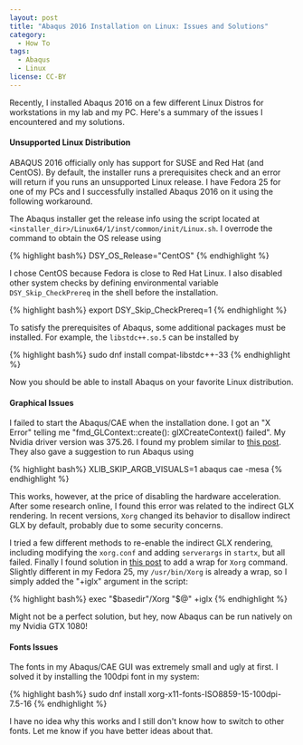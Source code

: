 ```yaml
---
layout: post
title: "Abaqus 2016 Installation on Linux: Issues and Solutions"
category:
  - How To
tags:
  - Abaqus
  - Linux
license: CC-BY
---
```


Recently, I installed Abaqus 2016 on a few different Linux Distros for workstations in my lab and my PC. Here's a summary of the issues I encountered and my solutions.

#### Unsupported Linux Distribution

ABAQUS 2016 officially only has support for SUSE and Red Hat (and CentOS). By default, the installer runs a prerequisites check and an error will return if you runs an unsupported Linux release. I have Fedora 25 for one of my PCs and I successfully installed Abaqus 2016 on it using the following workaround.

The Abaqus installer get the release info using the script located at `<installer_dir>/Linux64/1/inst/common/init/Linux.sh`. I overrode the command to obtain the OS release using

{% highlight bash%}
DSY_OS_Release="CentOS"
{% endhighlight %}

I chose CentOS because Fedora is close to Red Hat Linux. I also disabled other system checks by defining environmental variable `DSY_Skip_CheckPrereq` in the shell before the installation.

{% highlight bash%}
export DSY_Skip_CheckPrereq=1
{% endhighlight %}

To satisfy the prerequisites of Abaqus, some additional packages must be installed. For example, the `libstdc++.so.5` can be installed by

{% highlight bash%}
sudo dnf install compat-libstdc++-33
{% endhighlight %}

Now you should be able to install Abaqus on your favorite Linux distribution.

#### Graphical Issues

I failed to start the Abaqus/CAE when the installation done. I got an "X Error" telling me "fmd_GLContext::create(): glXCreateContext() failed". My Nvidia driver version was 375.26. I found my problem similar to [this post](https://polymerfem.com/forum/finite-element-modeling/computer-software-aa/3288-glx-error-when-launching-abaqus-on-debian). They also gave a suggestion to run Abaqus using

{% highlight bash%}
XLIB_SKIP_ARGB_VISUALS=1 abaqus cae -mesa
{% endhighlight %}

This works, however, at the price of disabling the hardware acceleration. After some research online, I found this error was related to the indirect GLX rendering. In recent versions, `Xorg` changed its behavior to disallow indirect GLX by default, probably due to some security concerns.

I tried a few different methods to re-enable the indirect GLX rendering, including modifying the `xorg.conf` and adding `serverargs` in `startx`, but all failed. Finally I found solution in [this post](https://bugzilla.gnome.org/show_bug.cgi?id=586777) to add a wrap for `Xorg` command. Slightly different in my Fedora 25, my `/usr/bin/Xorg` is already a wrap, so I simply added the "+iglx" argument in the script:

{% highlight bash%}
exec "$basedir"/Xorg "$@" +iglx
{% endhighlight %}

Might not be a perfect solution, but hey, now Abaqus can be run natively on my Nvidia GTX 1080!

#### Fonts Issues

The fonts in my Abaqus/CAE GUI was extremely small and ugly at first. I solved it by installing the 100dpi font in my system:

{% highlight bash%}
sudo dnf install xorg-x11-fonts-ISO8859-15-100dpi-7.5-16
{% endhighlight %}

I have no idea why this works and I still don't know how to switch to other fonts. Let me know if you have better ideas about that.

